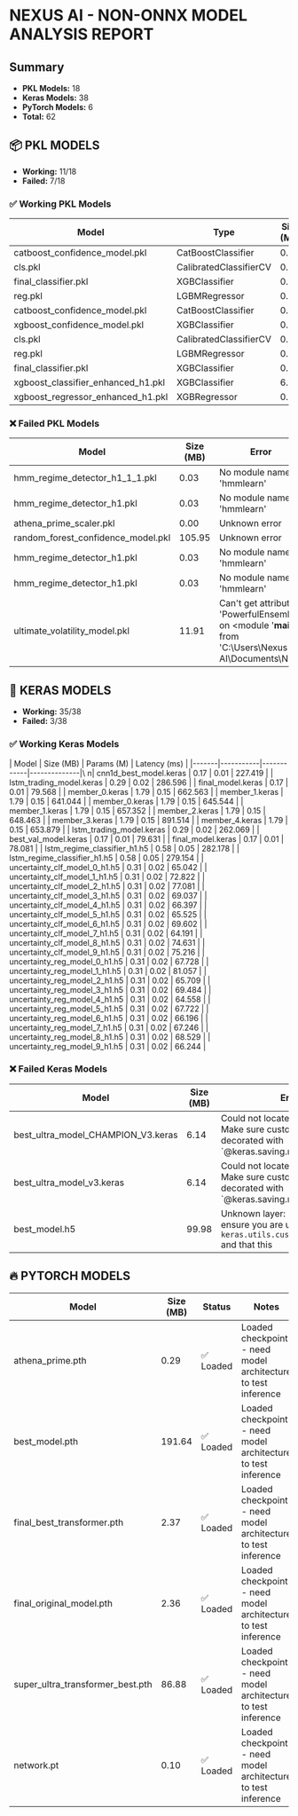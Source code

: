 # NEXUS AI - NON-ONNX MODEL ANALYSIS REPORT

## Summary

- **PKL Models:** 18
- **Keras Models:** 38
- **PyTorch Models:** 6
- **Total:** 62

## 📦 PKL MODELS

- **Working:** 11/18
- **Failed:** 7/18

### ✅ Working PKL Models

| Model | Type | Size (MB) | Latency (ms) | Strategy |
|-------|------|-----------|--------------|----------|
| catboost_confidence_model.pkl | CatBoostClassifier | 0.12 | 1.860 | catboost_50_features |
| cls.pkl | CalibratedClassifierCV | 0.18 | 1275.929 | sklearn_generic_250_features |
| final_classifier.pkl | XGBClassifier | 0.28 | 2.670 | xgboost_batch_1 |
| reg.pkl | LGBMRegressor | 0.07 | 1.083 | lightgbm_correct_features_batch_1 |
| catboost_confidence_model.pkl | CatBoostClassifier | 0.12 | 1.205 | catboost_50_features |
| xgboost_confidence_model.pkl | XGBClassifier | 0.39 | 0.503 | xgboost_batch_1 |
| cls.pkl | CalibratedClassifierCV | 0.18 | 1.481 | sklearn_generic_250_features |
| reg.pkl | LGBMRegressor | 0.07 | 0.887 | lightgbm_correct_features_batch_1 |
| final_classifier.pkl | XGBClassifier | 0.28 | 0.488 | xgboost_batch_1 |
| xgboost_classifier_enhanced_h1.pkl | XGBClassifier | 6.23 | 1.339 | xgboost_batch_1 |
| xgboost_regressor_enhanced_h1.pkl | XGBRegressor | 0.11 | 0.442 | xgboost_batch_1 |

### ❌ Failed PKL Models

| Model | Size (MB) | Error |
|-------|-----------|-------|
| hmm_regime_detector_h1_1_1.pkl | 0.03 | No module named 'hmmlearn' |
| hmm_regime_detector_h1.pkl | 0.03 | No module named 'hmmlearn' |
| athena_prime_scaler.pkl | 0.00 | Unknown error |
| random_forest_confidence_model.pkl | 105.95 | Unknown error |
| hmm_regime_detector_h1.pkl | 0.03 | No module named 'hmmlearn' |
| hmm_regime_detector_h1.pkl | 0.03 | No module named 'hmmlearn' |
| ultimate_volatility_model.pkl | 11.91 | Can't get attribute 'PowerfulEnsemble' on <module '__main__' from 'C:\\Users\\Nexus AI\\Documents\\N |

## 🧠 KERAS MODELS

- **Working:** 35/38
- **Failed:** 3/38

### ✅ Working Keras Models

| Model | Size (MB) | Params (M) | Latency (ms) |
|-------|-----------|------------|--------------|\ n| cnn1d_best_model.keras | 0.17 | 0.01 | 227.419 |
| lstm_trading_model.keras | 0.29 | 0.02 | 286.596 |
| final_model.keras | 0.17 | 0.01 | 79.568 |
| member_0.keras | 1.79 | 0.15 | 662.563 |
| member_1.keras | 1.79 | 0.15 | 641.044 |
| member_0.keras | 1.79 | 0.15 | 645.544 |
| member_1.keras | 1.79 | 0.15 | 657.352 |
| member_2.keras | 1.79 | 0.15 | 648.463 |
| member_3.keras | 1.79 | 0.15 | 891.514 |
| member_4.keras | 1.79 | 0.15 | 653.879 |
| lstm_trading_model.keras | 0.29 | 0.02 | 262.069 |
| best_val_model.keras | 0.17 | 0.01 | 79.631 |
| final_model.keras | 0.17 | 0.01 | 78.081 |
| lstm_regime_classifier_h1.h5 | 0.58 | 0.05 | 282.178 |
| lstm_regime_classifier_h1.h5 | 0.58 | 0.05 | 279.154 |
| uncertainty_clf_model_0_h1.h5 | 0.31 | 0.02 | 65.042 |
| uncertainty_clf_model_1_h1.h5 | 0.31 | 0.02 | 72.822 |
| uncertainty_clf_model_2_h1.h5 | 0.31 | 0.02 | 77.081 |
| uncertainty_clf_model_3_h1.h5 | 0.31 | 0.02 | 69.037 |
| uncertainty_clf_model_4_h1.h5 | 0.31 | 0.02 | 66.397 |
| uncertainty_clf_model_5_h1.h5 | 0.31 | 0.02 | 65.525 |
| uncertainty_clf_model_6_h1.h5 | 0.31 | 0.02 | 69.602 |
| uncertainty_clf_model_7_h1.h5 | 0.31 | 0.02 | 64.191 |
| uncertainty_clf_model_8_h1.h5 | 0.31 | 0.02 | 74.631 |
| uncertainty_clf_model_9_h1.h5 | 0.31 | 0.02 | 75.216 |
| uncertainty_reg_model_0_h1.h5 | 0.31 | 0.02 | 67.728 |
| uncertainty_reg_model_1_h1.h5 | 0.31 | 0.02 | 81.057 |
| uncertainty_reg_model_2_h1.h5 | 0.31 | 0.02 | 65.709 |
| uncertainty_reg_model_3_h1.h5 | 0.31 | 0.02 | 69.484 |
| uncertainty_reg_model_4_h1.h5 | 0.31 | 0.02 | 64.558 |
| uncertainty_reg_model_5_h1.h5 | 0.31 | 0.02 | 67.722 |
| uncertainty_reg_model_6_h1.h5 | 0.31 | 0.02 | 66.196 |
| uncertainty_reg_model_7_h1.h5 | 0.31 | 0.02 | 67.246 |
| uncertainty_reg_model_8_h1.h5 | 0.31 | 0.02 | 68.529 |
| uncertainty_reg_model_9_h1.h5 | 0.31 | 0.02 | 66.244 |

### ❌ Failed Keras Models

| Model | Size (MB) | Error |
|-------|-----------|-------|
| best_ultra_model_CHAMPION_V3.keras | 6.14 | Could not locate class 'UltraVAE'. Make sure custom classes are decorated with `@keras.saving.regist |
| best_ultra_model_v3.keras | 6.14 | Could not locate class 'UltraVAE'. Make sure custom classes are decorated with `@keras.saving.regist |
| best_model.h5 | 99.98 | Unknown layer: 'Cast'. Please ensure you are using a `keras.utils.custom_object_scope` and that this |

## 🔥 PYTORCH MODELS

| Model | Size (MB) | Status | Notes |
|-------|-----------|--------|-------|
| athena_prime.pth | 0.29 | ✅ Loaded | Loaded checkpoint - need model architecture to test inference |
| best_model.pth | 191.64 | ✅ Loaded | Loaded checkpoint - need model architecture to test inference |
| final_best_transformer.pth | 2.37 | ✅ Loaded | Loaded checkpoint - need model architecture to test inference |
| final_original_model.pth | 2.36 | ✅ Loaded | Loaded checkpoint - need model architecture to test inference |
| super_ultra_transformer_best.pth | 86.88 | ✅ Loaded | Loaded checkpoint - need model architecture to test inference |
| network.pt | 0.10 | ✅ Loaded | Loaded checkpoint - need model architecture to test inference |

